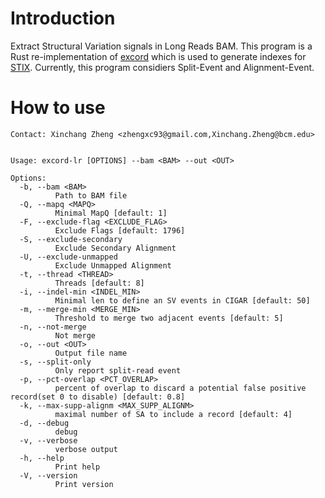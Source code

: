# Introduction

Extract Structural Variation signals in Long Reads BAM. This program is a Rust re-implementation of [excord](https://github.com/brentp/excord) which is used to generate indexes for [STIX](https://github.com/ryanlayer/stix). Currently, this program considiers Split-Event and Alignment-Event.

# How to use

```
Contact: Xinchang Zheng <zhengxc93@gmail.com,Xinchang.Zheng@bcm.edu>


Usage: excord-lr [OPTIONS] --bam <BAM> --out <OUT>

Options:
  -b, --bam <BAM>
          Path to BAM file
  -Q, --mapq <MAPQ>
          Minimal MapQ [default: 1]
  -F, --exclude-flag <EXCLUDE_FLAG>
          Exclude Flags [default: 1796]
  -S, --exclude-secondary
          Exclude Secondary Alignment
  -U, --exclude-unmapped
          Exclude Unmapped Alignment
  -t, --thread <THREAD>
          Threads [default: 8]
  -i, --indel-min <INDEL_MIN>
          Minimal len to define an SV events in CIGAR [default: 50]
  -m, --merge-min <MERGE_MIN>
          Threshold to merge two adjacent events [default: 5]
  -n, --not-merge
          Not merge
  -o, --out <OUT>
          Output file name
  -s, --split-only
          Only report split-read event
  -p, --pct-overlap <PCT_OVERLAP>
          percent of overlap to discard a potential false positive record(set 0 to disable) [default: 0.8]
  -k, --max-supp-alignm <MAX_SUPP_ALIGNM>
          maximal number of SA to include a record [default: 4]
  -d, --debug
          debug
  -v, --verbose
          verbose output
  -h, --help
          Print help
  -V, --version
          Print version
```

